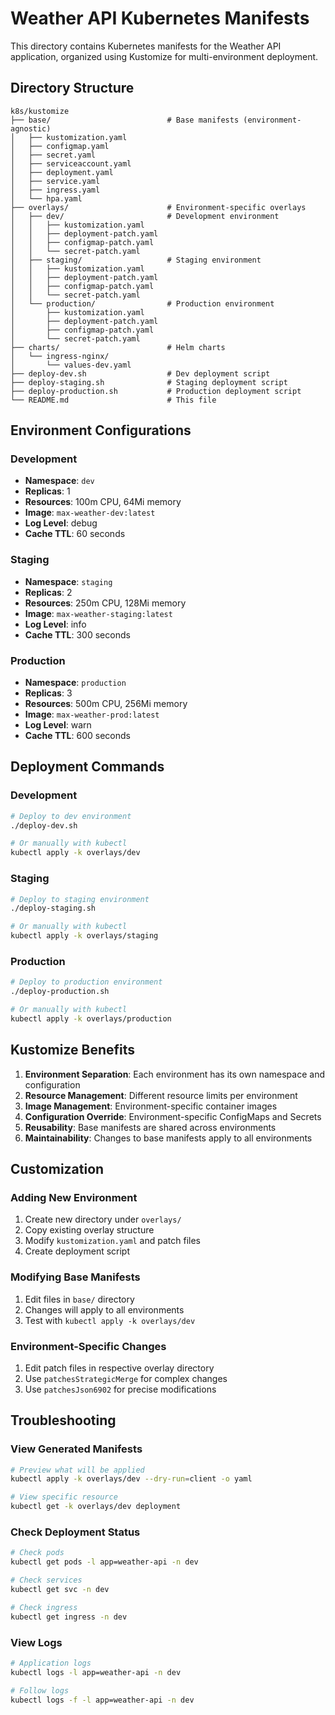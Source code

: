# Weather API Kubernetes Manifests

This directory contains Kubernetes manifests for the Weather API application, organized using Kustomize for multi-environment deployment.

## Directory Structure

```
k8s/kustomize
├── base/                          # Base manifests (environment-agnostic)
│   ├── kustomization.yaml
│   ├── configmap.yaml
│   ├── secret.yaml
│   ├── serviceaccount.yaml
│   ├── deployment.yaml
│   ├── service.yaml
│   ├── ingress.yaml
│   └── hpa.yaml
├── overlays/                      # Environment-specific overlays
│   ├── dev/                       # Development environment
│   │   ├── kustomization.yaml
│   │   ├── deployment-patch.yaml
│   │   ├── configmap-patch.yaml
│   │   └── secret-patch.yaml
│   ├── staging/                   # Staging environment
│   │   ├── kustomization.yaml
│   │   ├── deployment-patch.yaml
│   │   ├── configmap-patch.yaml
│   │   └── secret-patch.yaml
│   └── production/                # Production environment
│       ├── kustomization.yaml
│       ├── deployment-patch.yaml
│       ├── configmap-patch.yaml
│       └── secret-patch.yaml
├── charts/                        # Helm charts
│   └── ingress-nginx/
│       └── values-dev.yaml
├── deploy-dev.sh                  # Dev deployment script
├── deploy-staging.sh              # Staging deployment script
├── deploy-production.sh           # Production deployment script
└── README.md                      # This file
```

## Environment Configurations

### Development
- **Namespace**: `dev`
- **Replicas**: 1
- **Resources**: 100m CPU, 64Mi memory
- **Image**: `max-weather-dev:latest`
- **Log Level**: debug
- **Cache TTL**: 60 seconds

### Staging
- **Namespace**: `staging`
- **Replicas**: 2
- **Resources**: 250m CPU, 128Mi memory
- **Image**: `max-weather-staging:latest`
- **Log Level**: info
- **Cache TTL**: 300 seconds

### Production
- **Namespace**: `production`
- **Replicas**: 3
- **Resources**: 500m CPU, 256Mi memory
- **Image**: `max-weather-prod:latest`
- **Log Level**: warn
- **Cache TTL**: 600 seconds

## Deployment Commands

### Development
```bash
# Deploy to dev environment
./deploy-dev.sh

# Or manually with kubectl
kubectl apply -k overlays/dev
```

### Staging
```bash
# Deploy to staging environment
./deploy-staging.sh

# Or manually with kubectl
kubectl apply -k overlays/staging
```

### Production
```bash
# Deploy to production environment
./deploy-production.sh

# Or manually with kubectl
kubectl apply -k overlays/production
```

## Kustomize Benefits

1. **Environment Separation**: Each environment has its own namespace and configuration
2. **Resource Management**: Different resource limits per environment
3. **Image Management**: Environment-specific container images
4. **Configuration Override**: Environment-specific ConfigMaps and Secrets
5. **Reusability**: Base manifests are shared across environments
6. **Maintainability**: Changes to base manifests apply to all environments

## Customization

### Adding New Environment
1. Create new directory under `overlays/`
2. Copy existing overlay structure
3. Modify `kustomization.yaml` and patch files
4. Create deployment script

### Modifying Base Manifests
1. Edit files in `base/` directory
2. Changes will apply to all environments
3. Test with `kubectl apply -k overlays/dev`

### Environment-Specific Changes
1. Edit patch files in respective overlay directory
2. Use `patchesStrategicMerge` for complex changes
3. Use `patchesJson6902` for precise modifications

## Troubleshooting

### View Generated Manifests
```bash
# Preview what will be applied
kubectl apply -k overlays/dev --dry-run=client -o yaml

# View specific resource
kubectl get -k overlays/dev deployment
```

### Check Deployment Status
```bash
# Check pods
kubectl get pods -l app=weather-api -n dev

# Check services
kubectl get svc -n dev

# Check ingress
kubectl get ingress -n dev
```

### View Logs
```bash
# Application logs
kubectl logs -l app=weather-api -n dev

# Follow logs
kubectl logs -f -l app=weather-api -n dev
```
